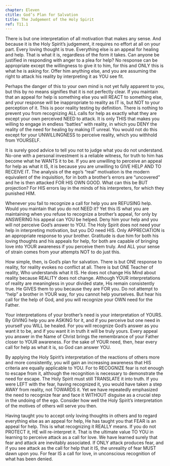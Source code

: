 ```yaml
---
chapter: Eleven
ctitle: God’s Plan for Salvation
title: The Judgement of the Holy Spirit
ref: T11.1
---
```


There is but one interpretation of all motivation that makes any sense.
And because it is the Holy Spirit’s judgement, it requires no effort at
all on your part. Every loving thought is true. Everything else is an
appeal for healing and help. That is what it is, regardless of the form
it takes. Can anyone be justified in responding with anger to a plea for
help? No response can be appropriate except the willingness to give it
to him, for this and ONLY this is what he is asking for. Offer him
anything else, and you are assuming the right to attack his reality by
interpreting it as YOU see fit.

Perhaps the danger of this to your own mind is not yet fully apparent to
you, but this by no means signifies that it is not perfectly clear. If
you maintain that an appeal for help is something else you will REACT to
something else, and your response will be inappropriate to reality as IT
is, but NOT to your perception of it. This is poor reality testing by
definition. There is nothing to prevent you from recognizing ALL calls
for help as exactly what they are except your own perceived NEED to
attack. It is only THIS that makes you willing to engage in endless
“battles” with reality, in which you DENY the reality of the need for
healing by making IT unreal. You would not do this except for your
UNWILLINGNESS to perceive reality, which you withhold from YOURSELF.

It is surely good advice to tell you not to judge what you do not
understand. No-one with a personal investment is a reliable witness, for
truth to him has become what he WANTS it to be. If you are unwilling to
perceive an appeal for help as what it IS, it is because you are
unwilling to GIVE HELP AND TO RECEIVE IT. The analysis of the ego’s
“real” motivation is the modern equivalent of the inquisition, for in
both a brother’s errors are “uncovered” and he is then attacked FOR HIS
OWN GOOD. What can this be BUT projection? For HIS errors lay in the
minds of his interpreters, for which they punished HIM.

Whenever you fail to recognize a call for help you are REFUSING help.
Would you maintain that you do not NEED it? Yet this IS what you are
maintaining when you refuse to recognize a brother’s appeal, for only by
ANSWERING his appeal can YOU be helped. Deny him your help and you will
not perceive God’s answer
to YOU. The Holy Spirit does not need your help in interpreting
motivation, but you DO need HIS. Only APPRECIATION is an appropriate
response to your brother. Gratitude is due him for both his loving
thoughts and his appeals for help, for both are capable of bringing love
into YOUR awareness if you perceive them truly. And ALL your sense of
strain comes from your attempts NOT to do just this.

How simple, then, is God’s plan for salvation. There is but ONE response
to reality, for reality evokes no conflict at all. There is but ONE
Teacher of reality, Who understands what it IS. He does not change His
Mind about reality because REALITY does not change. Although YOUR
interpretations of reality are meaningless in your divided state, His
remain consistently true. He GIVES them to you because they are FOR you.
Do not attempt to “help” a brother in YOUR way, for you cannot help
yourselves. But hear his call for the help of God, and you will
recognize your OWN need for the Father.

Your interpretations of your brother’s need is your interpretation of
YOURS. By GIVING help you are ASKING for it, and if you perceive but one
need in yourself you WILL be healed. For you will recognize God’s answer
as you want it to be, and if you want it in truth it will be truly
yours. Every appeal you answer in the Name of Christ brings the
remembrance of your Father closer to YOUR awareness. For the sake of
YOUR need, then, hear every call for help as what it is, so God can
answer YOU.

By applying the Holy Spirit’s interpretation of the reactions of others
more and more consistently, you will gain an increasing awareness that
HIS criteria are equally applicable to YOU. For to RECOGNIZE fear is not
enough to escape from it, although the recognition is necessary to
demonstrate the need for escape. The Holy Spirit must still TRANSLATE it
into truth. If you were LEFT with the fear, having recognized it, you
would have taken a step AWAY from reality, not TOWARDS it. Yet we have
repeatedly emphasized the need to recognize fear and face it WITHOUT
disguise as a crucial step in the undoing of the ego. Consider how well
the Holy Spirit’s interpretation of the motives of others will serve you
then.

Having taught you to accept only loving thoughts in others and
to regard everything else as an appeal for help, He has taught you that
FEAR is an appeal for help. This is what recognizing it REALLY means. If
you do not PROTECT it, HE will re-interpret it. That is the ultimate
value TO YOU in learning to perceive attack as a call for love. We have
learned surely that fear and attack are inevitably associated. If ONLY
attack produces fear, and if you see attack as the call for help that it
IS, the unreality of fear MUST dawn upon you. For fear IS a call for
love, in unconscious recognition of what has been denied.

